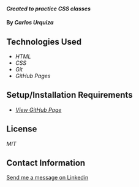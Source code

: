 #### _Created to practice CSS classes_

#### By _**Carlos Urquiza**_

## Technologies Used

* _HTML_
* _CSS_
* _Git_
* _GitHub Pages_

## Setup/Installation Requirements

* _[View GitHub Page](https://webquiza.github.io/practice-css-classes/)_

## License

_MIT_

## Contact Information

[Send me a message on Linkedin](https://www.linkedin.com/in/carlos-urquiza/)